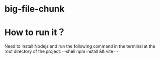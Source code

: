 # big-file-chunk

# How to run it？

Need to install Nodejs and run the following command in the terminal at the root directory of the project:
···shell
npm install && vite
···
